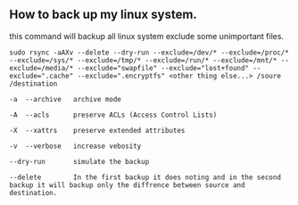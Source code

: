 ## How to back up my linux system.

this command will backup all linux system exclude some unimportant files.

`sudo rsync -aAXv --delete --dry-run --exclude=/dev/* --exclude=/proc/* --exclude=/sys/* --exclude=/tmp/* --exclude=/run/* --exclude=/mnt/* --exclude=/media/* --exclude="swapfile" --exclude="lost+found" --exclude=".cache" --exclude=".encryptfs" <other thing else...> /soure /destination`

```
-a	--archive	archive mode

-A	--acls		preserve ACLs (Access Control Lists)

-X	--xattrs	preserve extended attributes

-v 	--verbose	increase vebosity

--dry-run		simulate the backup

--delete		In the first backup it does noting and in the second backup it will backup only the	diffrence between source and destination.
```